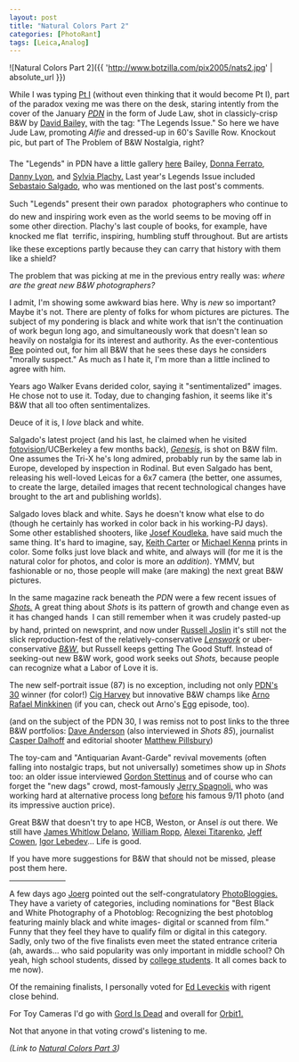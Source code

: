```yaml
---
layout: post
title: "Natural Colors Part 2"
categories: [PhotoRant]
tags: [Leica,Analog]
---
```



![Natural Colors Part 2]({{ 'http://www.botzilla.com/pix2005/nats2.jpg' | absolute_url }})


While I was typing <a href="/blog/archives/000390.html">Pt I</a> (without even thinking that it would become Pt I), part of the paradox vexing me was there on the desk, staring intently from the cover of the January <a href="http://www.pdnonline.com/"><cite>PDN</cite></a> in the form of Jude Law, shot in classicly-crisp B&W by <a href="www.davidbaileyphotography.com/">David Bailey,</a> with the tag: "The Legends Issue." So here we have Jude Law, promoting <cite>Alfie</cite> and dressed-up in 60's Saville Row. Knockout pic, but &#151; part of The Problem of B&W Nostalgia, right?

The "Legends" in PDN have a little gallery <a href="http://www.pdnonline.com/photodistrictnews/feature/article_display.jsp?vnu_content_id=1000768964">here</a> &#151; Bailey, <a href="http://digitaljournalist.org/issue0205/donna_intro.htm">Donna Ferrato</a>, <a href="http://www.brown.edu/Facilities/David_Winton_Bell_Gallery/lyon.html">Danny Lyon</a>, and <a href="http://www.junebateman.com/artists/plachy/abt.html">Sylvia Plachy.</a> Last year's Legends Issue included <a href="http://www.terra.com.br/sebastiaosalgado/">Sebastaio Salgado</a>, who was mentioned on the last post's comments. 

Such "Legends" present their own paradox &#151; photographers who continue to do new and inspiring work even as the world seems to be moving off in some other direction. Plachy's last couple of books, for example, have knocked me flat &#151; terrific, inspiring, humbling stuff throughout. But are artists like these exceptions partly because they can carry that history with them like a shield?

The problem that was picking at me in the previous entry really was: <i>where are the great new B&W photographers?</i>

<!--more-->
I admit, I'm showing some awkward bias here. Why is <i>new</i> so important? Maybe it's not. There are plenty of folks for whom pictures are pictures. The subject of my pondering is black and white work that isn't the continuation of work begun long ago, and simultaneously work that doesn't lean so heavily on nostalgia for its interest and authority. As the ever-contentious <a href="http://www.beeflowers.com/">Bee</a> pointed out, for him all B&W that he sees these days he considers "morally suspect." As much as I hate it, I'm more than a little inclined to agree with him.

Years ago Walker Evans derided color, saying it "sentimentalized" images. He chose not to use it. Today, due to changing fashion, it seems like it's B&W that all too often sentimentalizes.

Deuce of it is, I <i>love</i> black and white.

Salgado's latest project (and his last, he claimed when he visited <a href="http://www.fotovision.org/pages/home.php">fotovision</a>/UCBerkeley a few months back), <a href="http://www.guardian.co.uk/arts/salgado"><cite>Genesis</cite></a>, is shot on B&W film. One assumes the Tri-X he's long admired, probably run by the same lab in Europe, developed by inspection in Rodinal. But even Salgado has bent, releasing his well-loved Leicas for a 6x7 camera (the better, one assumes, to create the large, detailed images that recent technological changes have brought to the art and publishing worlds).

Salgado loves black and white. Says he doesn't know what else to do (though he certainly has worked in color back in his working-PJ days). Some other established shooters, like <a href="http://www.magnumphotos.com/c/htm/TreePf_MAG.aspx?Stat=Photographers_Portfolio&E=29YL53UIS@8">Josef Koudleka,</a> have said much the same thing. It's hard to imagine, say, <a href="http://www.keithcarterphotographs.com/">Keith Carter</a> or <a href="http://www.michaelkenna.net/">Michael Kenna</a> prints in color. Some folks just love black and white, and always will (for me it is the natural color for photos, and color is more an <i>addition</i>). YMMV, but fashionable or no, those people will make (are making) the next great B&W pictures.

In the same magazine rack beneath the <cite>PDN</cite> were a few recent issues of <a href="http://www.shotsmag.com/"><cite>Shots.</cite></a> A great thing about <cite>Shots</cite> is its pattern of growth and change even as it has changed hands &#151; I can still remember when it was crudely pasted-up by hand, printed on newsprint, and now under <a href="http://www.russelljoslin.com/">Russell Joslin</a> it's still not the slick reproduction-fest of the relatively-conservative <a href="http://www.lenswork.com/"><cite>Lenswork</cite></a> or uber-conservative <a href="www.bandwmag.com"><cite>B&W</cite></a>, but Russell keeps getting The Good Stuff. Instead of seeking-out new B&W work, good work seeks out <cite>Shots,</cite> because people can recognize what a Labor of Love it is.

The new self-portrait issue (87) is no exception, including not only <a href="http://pdngallery.com/gallery/pdns30/2005/index.htm">PDN's 30</a> winner (for color!) <a href="http://www.cigharvey.com/">Cig Harvey</a> but innovative B&W champs like <a href="http://www.arnorafaelminkkinen.org/">Arno Rafael Minkkinen</a> (if you can, check out Arno's <a href="http://www.pbs.org/wnet/egg/index.html">Egg</a> episode, too).

(and on the subject of the PDN 30, I was remiss not to post links to the three B&W portfolios: <a href="http://www.dbanderson.com/">Dave Anderson</a> (also interviewed in <cite>Shots 85</cite>), journalist <a href="http://www.casperdalhoff.com">Casper Dalhoff</a> and editorial shooter <a href="http://www.matthewpillsbury.com">Matthew Pillsbury</a>)

The toy-cam and "Antiquarian Avant-Garde" revival movements (often falling into nostalgic traps, but not universally) sometimes show up in <cite>Shots</cite> too: an older issue interviewed <a href="http://www.eyecaramba.com">Gordon Stettinus</a> and of course who can forget the "new dags" crowd, most-famously <a href="http://www.newdags.com/jerry.html">Jerry Spagnoli,</a> who was working hard at alternative process long <a href="http://www.iphotocentral.com/news/issue_view.php/24/26">before</a> his famous 9/11 photo (and its impressive auction price).

Great B&W that doesn't try to ape HCB, Weston, or Ansel <i>is</i> out there. We still have <a href="http://www.digitaljournalist.org/issue0501/delano.html">James Whitlow Delano</a>, <a href="http://w.ropp.free.fr/">William Ropp</a>, <a href="http://www.lensculture.com/titarenko.html">Alexei Titarenko</a>, <a href="http://www.lensculture.com/cowen.html">Jeff Cowen</a>, <a href="http://www.mdf.ru/english/special/project24/spbaroque/">Igor Lebedev</a>... Life is good.

If you have more suggestions for B&W that should not be missed, please post them here.

<hr align="center" width="20%">

A few days ago <a href="http://www.jmcolberg.com/weblog/archives/001517.html">Joerg</a> pointed out the self-congratulatory <a href="http://www.photobloggies.org/">PhotoBloggies.</a> They have a variety of categories, including nominations for "Best Black and White Photography of a Photoblog: Recognizing the best photoblog featuring mainly black and white images- digital or scanned from film." Funny that they feel they have to qualify film or digital in this category. Sadly, only two of the five finalists even meet the stated entrance criteria (ah, awards... who said popularity was only important in middle school? Oh yeah, high school students, dissed by <a href="http://odds-and-ends.net/archives/2005/03/11/index.html">college students</a>. It all comes back to me now).

Of the remaining finalists, I personally voted for <a href="http://leveckis.net/journal/">Ed Leveckis</a> with <a hrf="http://mute.rigent.com">rigent</a> close behind.

For Toy Cameras I'd go with <a href="http://gordisdead.blogspot.com/">Gord Is Dead</a> and overall for <a href="http://orbit1.com/">Orbit1.</a>

Not that anyone in that voting crowd's listening to me.


<i>(Link to <a href="/blog/archives/000400.html">Natural Colors Part 3</a>)</i>
